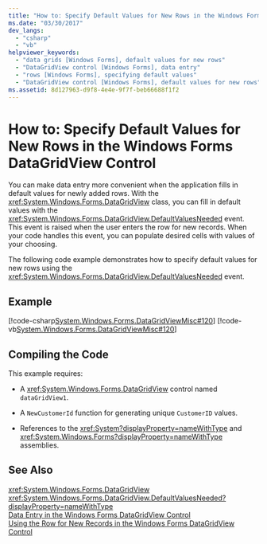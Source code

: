 ```yaml
---
title: "How to: Specify Default Values for New Rows in the Windows Forms DataGridView Control"
ms.date: "03/30/2017"
dev_langs: 
  - "csharp"
  - "vb"
helpviewer_keywords: 
  - "data grids [Windows Forms], default values for new rows"
  - "DataGridView control [Windows Forms], data entry"
  - "rows [Windows Forms], specifying default values"
  - "DataGridView control [Windows Forms], default values for new rows"
ms.assetid: 8d127963-d9f8-4e4e-9f7f-beb66688f1f2
---
```

# How to: Specify Default Values for New Rows in the Windows Forms DataGridView Control
You can make data entry more convenient when the application fills in default values for newly added rows. With the <xref:System.Windows.Forms.DataGridView> class, you can fill in default values with the <xref:System.Windows.Forms.DataGridView.DefaultValuesNeeded> event. This event is raised when the user enters the row for new records. When your code handles this event, you can populate desired cells with values of your choosing.  
  
 The following code example demonstrates how to specify default values for new rows using the <xref:System.Windows.Forms.DataGridView.DefaultValuesNeeded> event.  
  
## Example  
 [!code-csharp[System.Windows.Forms.DataGridViewMisc#120](../../../../samples/snippets/csharp/VS_Snippets_Winforms/System.Windows.Forms.DataGridViewMisc/CS/datagridviewmisc.cs#120)]
 [!code-vb[System.Windows.Forms.DataGridViewMisc#120](../../../../samples/snippets/visualbasic/VS_Snippets_Winforms/System.Windows.Forms.DataGridViewMisc/VB/datagridviewmisc.vb#120)]  
  
## Compiling the Code  
 This example requires:  
  
-   A <xref:System.Windows.Forms.DataGridView> control named `dataGridView1`.  
  
-   A `NewCustomerId` function for generating unique `CustomerID` values.  
  
-   References to the <xref:System?displayProperty=nameWithType> and <xref:System.Windows.Forms?displayProperty=nameWithType> assemblies.  
  
## See Also  
 <xref:System.Windows.Forms.DataGridView>  
 <xref:System.Windows.Forms.DataGridView.DefaultValuesNeeded?displayProperty=nameWithType>  
 [Data Entry in the Windows Forms DataGridView Control](../../../../docs/framework/winforms/controls/data-entry-in-the-windows-forms-datagridview-control.md)  
 [Using the Row for New Records in the Windows Forms DataGridView Control](../../../../docs/framework/winforms/controls/using-the-row-for-new-records-in-the-windows-forms-datagridview-control.md)
